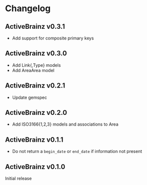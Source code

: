 # Changelog

## ActiveBrainz v0.3.1

- Add support for composite primary keys

## ActiveBrainz v0.3.0

- Add Link{,Type} models
- Add AreaArea model

## ActiveBrainz v0.2.1

- Update gemspec

## ActiveBrainz v0.2.0

- Add ISO3166{1,2,3} models and associations to Area

## ActiveBrainz v0.1.1

- Do not return a `begin_date` or `end_date` if information not present

## ActiveBrainz v0.1.0

Initial release
